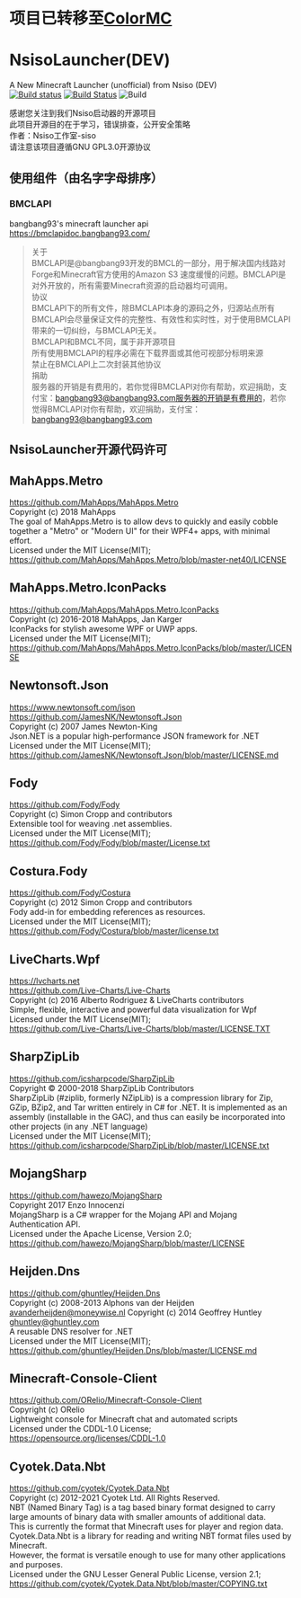# 项目已转移至[ColorMC](https://github.com/Coloryr/ColorMC)

# NsisoLauncher(DEV)

A New Minecraft Launcher (unofficial) from Nsiso (DEV)  
[![Build status](https://ci.appveyor.com/api/projects/status/st6w0l4x1fvf6m5f/branch/dev?svg=true)](https://ci.appveyor.com/project/nsisogf/nsisolauncher/branch/dev)
[![Build Status](https://nsisogf.visualstudio.com/NsisoLauncher/_apis/build/status/Nsiso.NsisoLauncher?branchName=dev)](https://nsisogf.visualstudio.com/NsisoLauncher/_build/latest?definitionId=1&branchName=dev)
![Build](https://github.com/Nsiso/NsisoLauncher/workflows/Build/badge.svg?branch=dev)

感谢您关注到我们Nsiso启动器的开源项目  
此项目开源目的在于学习，错误排查，公开安全策略  
作者：Nsiso工作室-siso  
请注意该项目遵循GNU GPL3.0开源协议  
  
## 使用组件（由名字字母排序）

### BMCLAPI

bangbang93's minecraft launcher api  
<https://bmclapidoc.bangbang93.com/>  
> 关于  
BMCLAPI是@bangbang93开发的BMCL的一部分，用于解决国内线路对Forge和Minecraft官方使用的Amazon S3 速度缓慢的问题。BMCLAPI是对外开放的，所有需要Minecraft资源的启动器均可调用。  
协议  
BMCLAPI下的所有文件，除BMCLAPI本身的源码之外，归源站点所有  
BMCLAPI会尽量保证文件的完整性、有效性和实时性，对于使用BMCLAPI带来的一切纠纷，与BMCLAPI无关。  
BMCLAPI和BMCL不同，属于非开源项目  
所有使用BMCLAPI的程序必需在下载界面或其他可视部分标明来源  
禁止在BMCLAPI上二次封装其他协议  
捐助  
服务器的开销是有费用的，若你觉得BMCLAPI对你有帮助，欢迎捐助，支付宝：bangbang93@bangbang93.com服务器的开销是有费用的，若你觉得BMCLAPI对你有帮助，欢迎捐助，支付宝：bangbang93@bangbang93.com  
  
## NsisoLauncher开源代码许可

## MahApps.Metro

<https://github.com/MahApps/MahApps.Metro>  
Copyright (c) 2018 MahApps  
The goal of MahApps.Metro is to allow devs to quickly and easily cobble together a "Metro" or "Modern UI" for their WPF4+ apps, with minimal effort.  
Licensed under the MIT License(MIT);  
<https://github.com/MahApps/MahApps.Metro/blob/master-net40/LICENSE>  

## MahApps.Metro.IconPacks

<https://github.com/MahApps/MahApps.Metro.IconPacks>  
Copyright (c) 2016-2018 MahApps, Jan Karger  
IconPacks for stylish awesome WPF or UWP apps.  
Licensed under the MIT License(MIT);  
<https://github.com/MahApps/MahApps.Metro.IconPacks/blob/master/LICENSE>  

## Newtonsoft.Json

<https://www.newtonsoft.com/json>  
<https://github.com/JamesNK/Newtonsoft.Json>  
Copyright (c) 2007 James Newton-King  
Json.NET is a popular high-performance JSON framework for .NET  
Licensed under the MIT License(MIT);  
<https://github.com/JamesNK/Newtonsoft.Json/blob/master/LICENSE.md>  

## Fody

<https://github.com/Fody/Fody>  
Copyright (c) Simon Cropp and contributors  
Extensible tool for weaving .net assemblies.  
Licensed under the MIT License(MIT);  
<https://github.com/Fody/Fody/blob/master/License.txt>  

## Costura.Fody

<https://github.com/Fody/Costura>  
Copyright (c) 2012 Simon Cropp and contributors  
Fody add-in for embedding references as resources.  
Licensed under the MIT License(MIT);  
<https://github.com/Fody/Costura/blob/master/license.txt>  

## LiveCharts.Wpf

<https://lvcharts.net>  
<https://github.com/Live-Charts/Live-Charts>  
Copyright (c) 2016 Alberto Rodriguez & LiveCharts contributors  
Simple, flexible, interactive and powerful data visualization for Wpf  
Licensed under the MIT License(MIT);  
<https://github.com/Live-Charts/Live-Charts/blob/master/LICENSE.TXT>  

## SharpZipLib

<https://github.com/icsharpcode/SharpZipLib>  
Copyright © 2000-2018 SharpZipLib Contributors  
SharpZipLib (#ziplib, formerly NZipLib) is a compression library for Zip, GZip, BZip2, and Tar written entirely in C# for .NET. It is implemented as an assembly (installable in the GAC), and thus can easily be incorporated into other projects (in any .NET language)  
Licensed under the MIT License(MIT);  
<https://github.com/icsharpcode/SharpZipLib/blob/master/LICENSE.txt>  

## MojangSharp

<https://github.com/hawezo/MojangSharp>  
Copyright 2017 Enzo Innocenzi  
MojangSharp is a C# wrapper for the Mojang API and Mojang Authentication API.  
Licensed under the Apache License, Version 2.0;  
<https://github.com/hawezo/MojangSharp/blob/master/LICENSE>  

## Heijden.Dns

<https://github.com/ghuntley/Heijden.Dns>  
Copyright (c) 2008-2013 Alphons van der Heijden avanderheijden@moneywise.nl Copyright (c) 2014 Geoffrey Huntley ghuntley@ghuntley.com  
A reusable DNS resolver for .NET  
Licensed under the MIT License(MIT);  
<https://github.com/ghuntley/Heijden.Dns/blob/master/LICENSE.md>  

## Minecraft-Console-Client

<https://github.com/ORelio/Minecraft-Console-Client>  
Copyright (c) ORelio  
Lightweight console for Minecraft chat and automated scripts  
Licensed under the CDDL-1.0 License;  
<https://opensource.org/licenses/CDDL-1.0>  

## Cyotek.Data.Nbt

<https://github.com/cyotek/Cyotek.Data.Nbt>  
Copyright (c) 2012-2021 Cyotek Ltd. All Rights Reserved.  
NBT (Named Binary Tag) is a tag based binary format designed to carry large amounts of binary data with smaller amounts of additional data.  
This is currently the format that Minecraft uses for player and region data.  
Cyotek.Data.Nbt is a library for reading and writing NBT format files used by Minecraft.  
However, the format is versatile enough to use for many other applications and purposes.  
Licensed under the  GNU Lesser General Public License, version 2.1;  
<https://github.com/cyotek/Cyotek.Data.Nbt/blob/master/COPYING.txt>  
